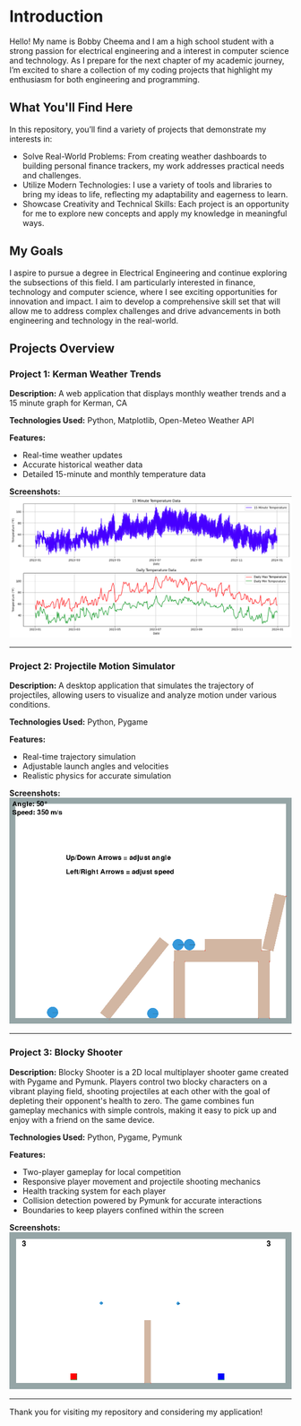 # Introduction
Hello! My name is Bobby Cheema and I am a high school student with a strong passion for electrical engineering and a interest in computer science and technology. As I prepare for the next chapter of my academic journey, I’m excited to share a collection of my coding projects that highlight my enthusiasm for both engineering and programming.

## What You'll Find Here
In this repository, you’ll find a variety of projects that demonstrate my interests in:
- Solve Real-World Problems: From creating weather dashboards to building personal finance trackers, my work addresses practical needs and challenges.
- Utilize Modern Technologies: I use a variety of tools and libraries to bring my ideas to life, reflecting my adaptability and eagerness to learn.
- Showcase Creativity and Technical Skills: Each project is an opportunity for me to explore new concepts and apply my knowledge in meaningful ways.

## My Goals
I aspire to pursue a degree in Electrical Engineering and continue exploring the subsections of this field. I am particularly interested in finance, technology and computer science, where I see exciting opportunities for innovation and impact. I aim to develop a comprehensive skill set that will allow me to address complex challenges and drive advancements in both engineering and technology in the real-world.


## Projects Overview

### Project 1: Kerman Weather Trends

**Description:** A web application that displays monthly weather trends and a 15 minute graph for Kerman, CA 

**Technologies Used:** Python, Matplotlib, Open-Meteo Weather API

**Features:**
- Real-time weather updates
- Accurate historical weather data
- Detailed 15-minute and monthly temperature data

**Screenshots:**
![Weather Forecast](https://github.com/bobby-c01/projects-portfolio/raw/06ea79ab30a9bacf7b987fd6e54cc232c5a3e066/weather-forecast.png)

---

### Project 2: Projectile Motion Simulator

**Description:** A desktop application that simulates the trajectory of projectiles, allowing users to visualize and analyze motion under various conditions.

**Technologies Used:** Python, Pygame

**Features:**
- Real-time trajectory simulation
- Adjustable launch angles and velocities
- Realistic physics for accurate simulation 

**Screenshots:**
![Projectile Motion](https://github.com/bobby-c01/projects-portfolio/blob/10819b75d22e071f6126da57aea38522d91b1e96/projectile-motion.png)

---

### Project 3: Blocky Shooter

**Description:**  Blocky Shooter is a 2D local multiplayer shooter game created with Pygame and Pymunk. Players control two blocky characters on a vibrant playing field, shooting projectiles at each other with the goal of depleting their opponent's health to zero. The game combines fun gameplay mechanics with simple controls, making it easy to pick up and enjoy with a friend on the same device.

**Technologies Used:** Python, Pygame, Pymunk

**Features:**
- Two-player gameplay for local competition
- Responsive player movement and projectile shooting mechanics
- Health tracking system for each player
- Collision detection powered by Pymunk for accurate interactions
- Boundaries to keep players confined within the screen

**Screenshots:**
![Blocky Shooter](https://github.com/bobby-c01/projects-portfolio/blob/53ec65e1d8c26639e0381d83ff3a134a32cc373b/blocky-shooter.png)

---

Thank you for visiting my repository and considering my application!






